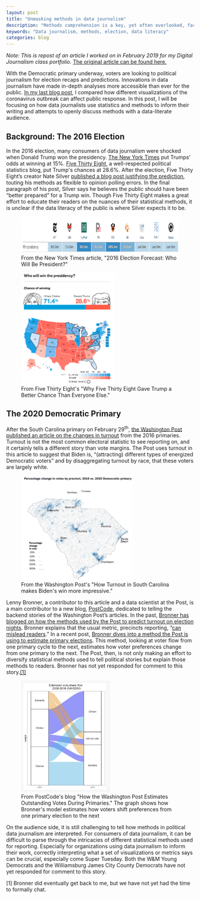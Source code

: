 ```yaml
---
layout: post
title: "Unmasking methods in data journalism"
description: "Methods comprehension is a key, yet often overlooked, facet of data literacy."
keywords: "Data journalism, methods, election, data literacy"
categories: blog
---
```


*Note: This is repost of an article I worked on in February 2019 for my Digital Journalism class portfolio.* <a href="http://digitaljournalism.blogs.wm.edu/2020/03/02/unmasking-methods-data-journalism/"> The original article can be found here.</a>

With the Democratic primary underway, voters are looking to political journalism for election recaps and predictions. Innovations in data journalism have made in-depth analyses more accessible than ever for the public. <a href="http://digitaljournalism.blogs.wm.edu/2020/02/17/coronavirus-disease-panic-lack-ethical-journalism/">In my last blog post</a>, I compared how different visualizations of the coronavirus outbreak can affect public response. In this post, I will be focusing on how data journalists use statistics and methods to inform their writing and attempts to openly discuss methods with a data-literate audience.

## Background: The 2016 Election

In the 2016 election, many consumers of data journalism were shocked when Donald Trump won the presidency. <a href="https://www.nytimes.com/interactive/2016/upshot/presidential-polls-forecast.html?_r=0#other-forecasts">The New York Times</a> put Trumps’ odds at winning at 15%. <a href="https://projects.fivethirtyeight.com/2016-election-forecast/">Five Thirty Eight</a>, a well-respected political statistics blog, put Trump's chances at 28.6%. After the election, Five Thirty Eight’s creator Nate Silver <a href="https://fivethirtyeight.com/features/why-fivethirtyeight-gave-trump-a-better-chance-than-almost-anyone-else/">published a blog post justifying the prediction</a>, touting his methods as flexible to opinion polling errors. In the final paragraph of his post, Silver says he believes the public should have been “better prepared” for a Trump win. Though Five Thirty Eight makes a great effort to educate their readers on the nuances of their statistical methods, it is unclear if the data literacy of the public is where Silver expects it to be.

<figure>
<a href="https://www.nytimes.com/interactive/2016/upshot/presidential-polls-forecast.html?_r=0#other-forecasts"><img class="size-medium wp-image-5995" src="/assets/images/methods-nyt.png" alt="From the New York Times article, &quot;2016 Election Forecast: Who Will Be President?&quot;" height="100" /></a>
<figcaption> From the New York Times article, "2016 Election Forecast: Who Will Be President?" </figcaption>
</figure>

<figure>
<a href="https://fivethirtyeight.com/features/why-fivethirtyeight-gave-trump-a-better-chance-than-almost-anyone-else/"><img class="size-medium wp-image-5996" src="/assets/images/methods-fivethirtyeight.png" alt="From Five Thirty Eight's &quot;Why Five Thirty Eight Gave Trump a Better Chance Than Everyone Else.&quot;" width="252" height="300"/></a>
<figcaption>
From Five Thirty Eight's "Why Five Thirty Eight Gave Trump a Better Chance Than Everyone Else."
</figcaption>
</figure>

## The 2020 Democratic Primary

After the South Carolina primary on February 29<sup>th</sup>, <a href="https://www.washingtonpost.com/politics/2020/03/01/south-carolinas-turnout-makes-bidens-win-even-more-impressive/?arc404=true">the Washington Post published an article on the changes in turnout</a> from the 2016 primaries. Turnout is not the most common electoral statistic to see reporting on, and it certainly tells a different story than vote margins. The Post uses turnout in this article to suggest that Biden is, “(attracting) different types of energized Democratic voters” and by disaggregating turnout by race, that these voters are largely white.

<figure>
<a href="https://www.washingtonpost.com/politics/2020/03/01/south-carolinas-turnout-makes-bidens-win-even-more-impressive/?arc404=true"><img class="size-medium wp-image-6000" src="/assets/images/methods-wpsc.png" alt="From the Washington Post's &quot;How Turnout in South Carolina makes Biden's win more impressive.&quot;" width="300" height="281"/></a>
<figcaption>
From the Washington Post's "How Turnout in South Carolina makes Biden's win more impressive."
</figcaption>
</figure>

Lenny Bronner, a contributor to this article and a data scientist at the Post, is a main contributor to a new blog, <a href="https://washpost.engineering/">PostCode</a>, dedicated to telling the backend stories of the Washington Post’s articles. In the past, <a href="https://washpost.engineering/2019/11/01/how-the-washington-post-estimates-turnout-on-election-nights/">Bronner has blogged on how the methods used by the Post to predict turnout on election nights</a>. Bronner explains that the usual metric, precincts reporting, “<a href="https://observablehq.com/@palewire/election-results-challenge-precincts-reporting">can mislead readers</a>.” In a recent post, <a href="https://washpost.engineering/2020/02/29/how-the-washington-post-estimates-outstanding-votes-during-primaries/">Bronner dives into a method the Post is using to estimate primary elections</a>. This method, looking at voter flow from one primary cycle to the next, estimates how voter preferences change from one primary to the next. The Post, then, is not only making an effort to diversify statistical methods used to tell political stories but explain those methods to readers. Bronner has not yet responded for comment to this story.<a href="#fn1">[1]</a>

<figure>
<a href="https://washpost.engineering/2020/02/29/how-the-washington-post-estimates-outstanding-votes-during-primaries/"><img class="size-medium wp-image-6001" src="/assets/images/methods-wpflows.png" alt="From PostCode's blog &quot;How the Washington Post Estimates Outstanding Votes During Primaries.&quot;" width="239" height="300"  /></a>
<figcaption>
From PostCode's blog "How the Washington Post Estimates Outstanding Votes During Primaries." The graph shows how Bronner's model estimates how voters shift preferences from one primary election to the next
</figcaption>
</figure>

On the audience side, it is still challenging to tell how methods in political data journalism are interpreted. For consumers of data journalism, it can be difficult to parse through the intricacies of different statistical methods used for reporting. Especially for organizations using data journalism to inform their work, correctly interpreting what a set of visualizations or metrics says can be crucial, especially come Super Tuesday. Both the W&amp;M Young Democrats and the Williamsburg James City County Democrats have not yet responded for comment to this story.

<p><a name="fn1">[1]</a> Bronner did eventually get back to me, but we have not yet had the time to formally chat.</p>
